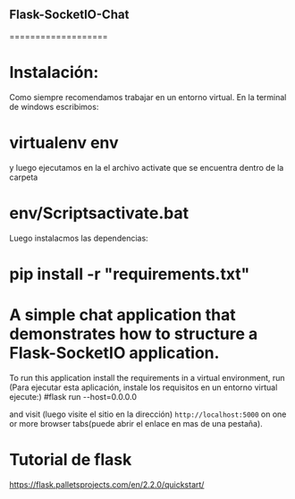 ## Flask-SocketIO-Chat
===================
# Instalación:

Como siempre recomendamos trabajar en un entorno virtual.
En la terminal de windows escribimos: 
# virtualenv env
y luego ejecutamos en la el archivo activate que se encuentra dentro de la carpeta 
# env/Scriptsactivate.bat
Luego instalacmos las dependencias:
# pip install -r "requirements.txt"

# A simple chat application that demonstrates how to structure a Flask-SocketIO application.

To run this application install the requirements in a virtual environment, run (Para ejecutar esta aplicación, instale los requisitos en un entorno virtual ejecute:)
#flask run --host=0.0.0.0 

and visit (luego visite el sitio en la dirección) `http://localhost:5000` on one or more browser tabs(puede abrir el enlace en mas de una pestaña).

# Tutorial de flask

https://flask.palletsprojects.com/en/2.2.0/quickstart/
